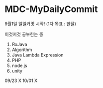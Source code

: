 # MDC-MyDailyCommit

9월1일 일일커밋 시작! (1차 목표 : 한달)

이것저것 공부한는 중


1. RxJava
2. Algorithm
3. Java Lambda Expression
4. PHP
5. node.js
6. unity

09/23   X
10/01   X
